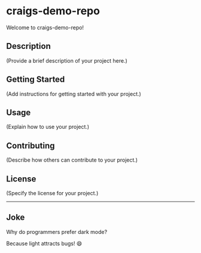 # craigs-demo-repo

Welcome to craigs-demo-repo!

## Description

(Provide a brief description of your project here.)

## Getting Started

(Add instructions for getting started with your project.)

## Usage

(Explain how to use your project.)

## Contributing

(Describe how others can contribute to your project.)

## License

(Specify the license for your project.)

---

## Joke

Why do programmers prefer dark mode?

Because light attracts bugs! 😄
